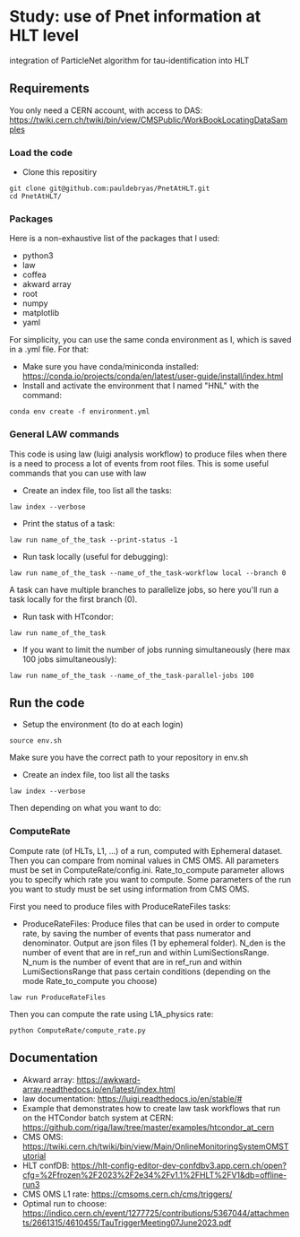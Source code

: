 # Study: use of Pnet information at HLT level

integration of ParticleNet algorithm for tau-identification into HLT

##  Requirements

You only need a CERN account, with access to DAS: https://twiki.cern.ch/twiki/bin/view/CMSPublic/WorkBookLocatingDataSamples

###  Load the code

- Clone this repositiry 
```shell
git clone git@github.com:pauldebryas/PnetAtHLT.git
cd PnetAtHLT/
```

### Packages 

Here is a non-exhaustive list of the packages that I used:
- python3
- law
- coffea
- akward array
- root
- numpy
- matplotlib
- yaml

For simplicity, you can use the same conda environment as I, which is saved in a .yml file.
For that:
- Make sure you have conda/miniconda installed: https://conda.io/projects/conda/en/latest/user-guide/install/index.html
- Install and activate the environment that I named "HNL" with the command:
```shell
conda env create -f environment.yml
```

### General LAW commands

This code is using law (luigi analysis workflow) to produce files when there is a need to process a lot of events from root files.
This is some useful commands that you can use with law

- Create an index file, too list all the tasks:
```shell
law index --verbose
```

- Print the status of a task:
```shell
law run name_of_the_task --print-status -1
```

- Run task locally (useful for debugging): 
```shell
law run name_of_the_task --name_of_the_task-workflow local --branch 0
```
A task can have multiple branches to parallelize jobs, so here you'll run a task locally for the first branch (0).

- Run task with HTcondor:
```shell
law run name_of_the_task
```

- If you want to limit the number of jobs running simultaneously (here max 100 jobs simultaneously):
```shell
law run name_of_the_task --name_of_the_task-parallel-jobs 100
```

##  Run the code

- Setup the environment (to do at each login)
```shell
source env.sh
```
Make sure you have the correct path to your repository in env.sh

- Create an index file, too list all the tasks 
```shell
law index --verbose
```

Then depending on what you want to do:

### ComputeRate

Compute rate (of HLTs, L1, ...) of a run, computed with Ephemeral dataset. Then you can compare from nominal values in CMS OMS. All parameters must be set in ComputeRate/config.ini. Rate_to_compute parameter allows you to specify which rate you want to compute. Some parameters of the run you want to study must be set using information from CMS OMS.

First you need to produce files with ProduceRateFiles tasks:
- ProduceRateFiles: Produce files that can be used in order to compute rate, by saving the number of events that pass numerator and denominator. Output are json files (1 by ephemeral folder). N_den is the number of event that are in ref_run and within LumiSectionsRange. N_num is the number of event that are in ref_run and within LumiSectionsRange that pass certain conditions (depending on the mode Rate_to_compute you choose)
```shell
law run ProduceRateFiles
```

Then you can compute the rate using L1A_physics rate:
```shell
python ComputeRate/compute_rate.py
```

## Documentation
- Akward array: https://awkward-array.readthedocs.io/en/latest/index.html
- law documentation: https://luigi.readthedocs.io/en/stable/#
- Example that demonstrates how to create law task workflows that run on the HTCondor batch system at CERN: https://github.com/riga/law/tree/master/examples/htcondor_at_cern
- CMS OMS: https://twiki.cern.ch/twiki/bin/view/Main/OnlineMonitoringSystemOMSTutorial
- HLT confDB: https://hlt-config-editor-dev-confdbv3.app.cern.ch/open?cfg=%2Ffrozen%2F2023%2F2e34%2Fv1.1%2FHLT%2FV1&db=offline-run3
- CMS OMS L1 rate: https://cmsoms.cern.ch/cms/triggers/
- Optimal run to choose: https://indico.cern.ch/event/1277725/contributions/5367044/attachments/2661315/4610455/TauTriggerMeeting07June2023.pdf
